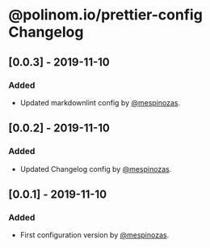 # @polinom.io/prettier-config Changelog

## [0.0.3] - 2019-11-10

### Added

- Updated markdownlint config by [@mespinozas](https://github.com/mespinozas).

## [0.0.2] - 2019-11-10

### Added

- Updated Changelog config by [@mespinozas](https://github.com/mespinozas).

## [0.0.1] - 2019-11-10

### Added

- First configuration version by [@mespinozas](https://github.com/mespinozas).
